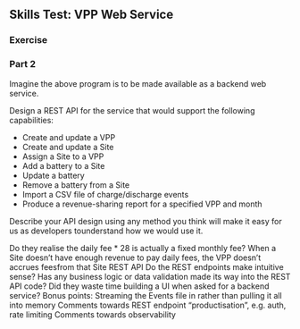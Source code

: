 ## Skills Test: VPP Web Service
### Exercise

### Part 2
Imagine the above program is to be made available as a backend web service.

Design a REST API for the service that would support the following capabilities:
- Create and update a VPP
- Create and update a Site
- Assign a Site to a VPP
- Add a battery to a Site
- Update a battery
- Remove a battery from a Site
- Import a CSV file of charge/discharge events
- Produce a revenue-sharing report for a specified VPP and month

Describe your API design using any method you think will make it easy for us as developers tounderstand how we would use it.

Do they realise the daily fee * 28 is actually a fixed monthly fee?
When a Site doesn’t have enough revenue to pay daily fees, the VPP doesn’t accrues feesfrom that Site
REST API
Do the REST endpoints make intuitive sense?
Has any business logic or data validation made its way into the REST API code?
Did they waste time building a UI when asked for a backend service?
Bonus points:
Streaming the Events file in rather than pulling it all into memory
Comments towards REST endpoint “productisation”, e.g. auth, rate limiting
Comments towards observability